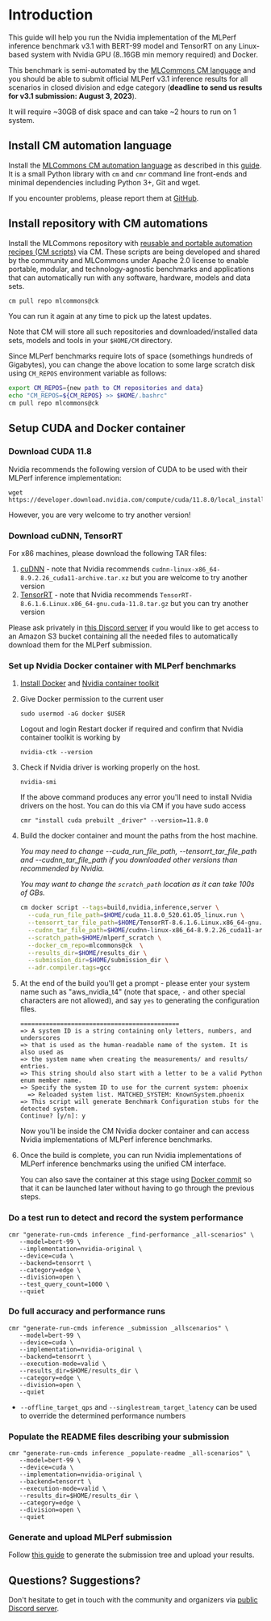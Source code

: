 # Introduction

This guide will help you run the Nvidia implementation of the MLPerf inference benchmark v3.1 
with BERT-99 model and TensorRT on any Linux-based system with Nvidia GPU (8..16GB min memory required)
and Docker.

This benchmark is semi-automated by the [MLCommons CM language](https://doi.org/10.5281/zenodo.8105339) 
and you should be able to submit official MLPerf v3.1 inference results
for all scenarios in closed division and edge category
(**deadline to send us results for v3.1 submission: August 3, 2023**).


It will require ~30GB of disk space and can take ~2 hours to run on 1 system.


## Install CM automation language

Install the [MLCommons CM automation language](https://doi.org/10.5281/zenodo.8105339) as described in this [guide](../../../docs/installation.md). 
It is a small Python library with `cm` and `cmr` command line front-ends and minimal dependencies including Python 3+, Git and wget.

If you encounter problems, please report them at [GitHub](https://github.com/mlcommons/ck/issues).


## Install repository with CM automations

Install the MLCommons repository with [reusable and portable automation recipes (CM scripts)](https://github.com/mlcommons/ck/tree/master/cm-mlops/script) via CM.
These scripts are being developed and shared by the community and MLCommons under Apache 2.0 license 
to enable portable, modular, and technology-agnostic benchmarks and applications 
that can automatically run with any software, hardware, models and data sets.

```bash
cm pull repo mlcommons@ck
```

You can run it again at any time to pick up the latest updates.

Note that CM will store all such repositories and downloaded/installed data sets, models and tools
in your `$HOME/CM` directory. 

Since MLPerf benchmarks require lots of space (somethings hundreds of Gigabytes), 
you can change the above location to some large scratch disk using `CM_REPOS` 
environment variable as follows:

```bash
export CM_REPOS={new path to CM repositories and data}
echo "CM_REPOS=${CM_REPOS} >> $HOME/.bashrc"
cm pull repo mlcommons@ck
```



## Setup CUDA and Docker container

### Download CUDA 11.8

Nvidia recommends the following version of CUDA to be used with their MLPerf inference implementation:

```
wget https://developer.download.nvidia.com/compute/cuda/11.8.0/local_installers/cuda_11.8.0_520.61.05_linux.run
```

However, you are very welcome to try another version!

### Download cuDNN, TensorRT

For x86 machines, please download the following TAR files:
1. [cuDNN](https://developer.nvidia.com/cudnn) - note that Nvidia recommends `cudnn-linux-x86_64-8.9.2.26_cuda11-archive.tar.xz`
   but you are welcome to try another version
2. [TensorRT](https://developer.nvidia.com/tensorrt) - note that Nvidia recommends `TensorRT-8.6.1.6.Linux.x86_64-gnu.cuda-11.8.tar.gz`
   but you can try another version

Please ask privately in [this Discord server](https://discord.gg/y7hupJsUNb) if you would like to get access 
to an Amazon S3 bucket containing all the needed files to automatically download them for the MLPerf submission. 


### Set up Nvidia Docker container with MLPerf benchmarks

1. [Install Docker](https://docs.docker.com/engine/install/) and [Nvidia container toolkit](https://docs.nvidia.com/datacenter/cloud-native/container-toolkit/latest/install-guide.html)
     
2. Give Docker permission to the current user
     ```
     sudo usermod -aG docker $USER
     ```
     Logout and login
     Restart docker if required and confirm that Nvidia container toolkit is working by
     ```
     nvidia-ctk --version
     ```

3. Check if Nvidia driver is working properly on the host. 
     ```
     nvidia-smi
     ```
     If the above command produces any error you'll need to install Nvidia drivers on the host. You can do this via CM if you have sudo access
     ```
     cmr "install cuda prebuilt _driver" --version=11.8.0
     ```


4. Build the docker container and mount the paths from the host machine.

    *You may need to change --cuda_run_file_path, --tensorrt_tar_file_path and --cudnn_tar_file_path if you downloaded other versions than recommended by Nvidia.*

    *You may want to change the `scratch_path` location as it can take 100s of GBs.*

    ```bash
    cm docker script --tags=build,nvidia,inference,server \
      --cuda_run_file_path=$HOME/cuda_11.8.0_520.61.05_linux.run \
      --tensorrt_tar_file_path=$HOME/TensorRT-8.6.1.6.Linux.x86_64-gnu.cuda-11.8.tar.gz \
      --cudnn_tar_file_path=$HOME/cudnn-linux-x86_64-8.9.2.26_cuda11-archive.tar.xz \
      --scratch_path=$HOME/mlperf_scratch \
      --docker_cm_repo=mlcommons@ck  \
      --results_dir=$HOME/results_dir \
      --submission_dir=$HOME/submission_dir \
      --adr.compiler.tags=gcc
    ```

5. At the end of the build you'll get a prompt - please enter your system name such as "aws_nvidia_t4" 
   (note that space, `-` and other special characters are not allowed),
   and say `yes` to generating the configuration files.

    ```
    ============================================
    => A system ID is a string containing only letters, numbers, and underscores
    => that is used as the human-readable name of the system. It is also used as
    => the system name when creating the measurements/ and results/ entries.
    => This string should also start with a letter to be a valid Python enum member name.
    => Specify the system ID to use for the current system: phoenix
      => Reloaded system list. MATCHED_SYSTEM: KnownSystem.phoenix
    => This script will generate Benchmark Configuration stubs for the detected system.
    Continue? [y/n]: y
    ```
    Now you'll be inside the CM Nvidia docker container and can access Nvidia implementations of MLPerf inference benchmarks.

6. Once the build is complete, you can run Nvidia implementations of MLPerf inference benchmarks
   using the unified CM interface.

   You can also save the container at this stage using [Docker commit](https://docs.docker.com/engine/reference/commandline/commit/) 
   so that it can be launched later without having to go through the previous steps.


### Do a test run to detect and record the system performance

```
cmr "generate-run-cmds inference _find-performance _all-scenarios" \
   --model=bert-99 \
   --implementation=nvidia-original \
   --device=cuda \
   --backend=tensorrt \
   --category=edge \
   --division=open \
   --test_query_count=1000 \
   --quiet
```

### Do full accuracy and performance runs

```
cmr "generate-run-cmds inference _submission _allscenarios" \
   --model=bert-99 \
   --device=cuda \
   --implementation=nvidia-original \
   --backend=tensorrt \
   --execution-mode=valid \
   --results_dir=$HOME/results_dir \
   --category=edge \
   --division=open \
   --quiet
```

* `--offline_target_qps` and `--singlestream_target_latency` can be used to override the determined performance numbers

### Populate the README files describing your submission

```
cmr "generate-run-cmds inference _populate-readme _all-scenarios" \
   --model=bert-99 \
   --device=cuda \
   --implementation=nvidia-original \
   --backend=tensorrt \
   --execution-mode=valid \
   --results_dir=$HOME/results_dir \
   --category=edge \
   --division=open \
   --quiet
```

### Generate and upload MLPerf submission

Follow [this guide](../Submission.md) to generate the submission tree and upload your results.


## Questions? Suggestions?

Don't hesitate to get in touch with the community and organizers 
via [public Discord server](https://discord.gg/JjWNWXKxwT).
